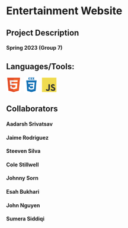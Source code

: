 # Entertainment Website

## Project Description
#### Spring 2023 (Group 7)
## Languages/Tools: 
<div>
  <img src="https://github.com/devicons/devicon/blob/master/icons/html5/html5-original.svg" title="HTML5" alt="HTML" width="40" height="40"/>&nbsp;
  <img src="https://github.com/devicons/devicon/blob/master/icons/css3/css3-plain-wordmark.svg"  title="CSS3" alt="CSS" width="40" height="40"/>&nbsp;
  <img src="https://github.com/devicons/devicon/blob/master/icons/javascript/javascript-original.svg" title="JavaScript" alt="JavaScript" width="40" height="40"/>&nbsp;
 </div>

## Collaborators

#### Aadarsh Srivatsav
#### Jaime Rodriguez
#### Steeven Silva
#### Cole Stillwell
#### Johnny Sorn
#### Esah Bukhari
#### John Nguyen
#### Sumera Siddiqi


